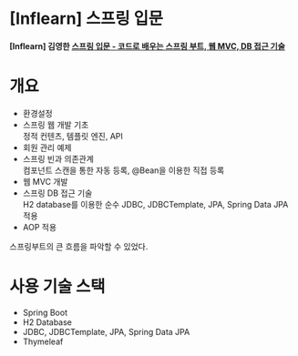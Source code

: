 # [Inflearn] 스프링 입문
#### [Inflearn] 김영한 [스프링 입문 - 코드로 배우는 스프링 부트, 웹 MVC, DB 접근 기술](https://www.inflearn.com/course/%EC%8A%A4%ED%94%84%EB%A7%81-%EC%9E%85%EB%AC%B8-%EC%8A%A4%ED%94%84%EB%A7%81%EB%B6%80%ED%8A%B8/dashboard)

# 개요  
- 환경설정  
- 스프링 웹 개발 기초  
정적 컨텐츠, 템플릿 엔진, API  
- 회원 관리 예제  
- 스프링 빈과 의존관계  
컴포넌트 스캔을 통한 자동 등록, @Bean을 이용한 직접 등록  
- 웹 MVC 개발  
- 스프링 DB 접근 기술  
H2 database를 이용한 순수 JDBC, JDBCTemplate, JPA, Spring Data JPA 적용  
- AOP 적용 

스프링부트의 큰 흐름을 파악할 수 있었다. 

# 사용 기술 스택  
- Spring Boot  
- H2 Database  
- JDBC, JDBCTemplate, JPA, Spring Data JPA  
- Thymeleaf  
